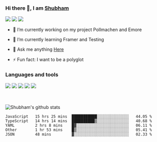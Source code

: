 ### Hi there 👋, I am <a href="https://shubhski.dev/" target="_blank">Shubham</a>

<a href="https://twitter.com/shubhski" target="_blank"><img src="https://img.icons8.com/color/48/000000/twitter.png"/></a>
<a href="https://www.linkedin.com/in/shubhski/" target="_blank"><img src="https://img.icons8.com/fluent/48/000000/linkedin.png"/></a>
<a href="mailto:shubham88ingh@gmail.com"><img src="https://img.icons8.com/ios/48/000000/important-mail.png"/></a>

- 🔭 I’m currently working on  my project Pollmachen and Emore
- 🌱 I’m currently learning Framer and Testing 

- 💬 Ask me anything [Here](https://github.com/shubhsk88/shubhsk88/issues)
- ⚡ Fun fact: I want to be a polyglot 

### Languages and tools


<div>
<img src="https://img.icons8.com/plasticine/48/000000/react.png"/>
<img src="https://img.icons8.com/color/48/000000/graphql.png"/>
<img src="https://img.icons8.com/color/48/000000/javascript.png"/>
<img src="https://img.icons8.com/color/48/000000/mongodb.png"/>
<img src="https://img.icons8.com/color/48/000000/nodejs.png"/>
</div>
<br/>
<br/>


![Shubham's github stats](https://github-readme-stats.vercel.app/api?username=shubhsk88&count_private=true&theme=theme=radical)

<!--START_SECTION:waka-->
```text
JavaScript   15 hrs 25 mins  ███████████░░░░░░░░░░░░░░   44.05 % 
TypeScript   14 hrs 14 mins  ██████████▒░░░░░░░░░░░░░░   40.68 % 
YAML         2 hrs 8 mins    █▓░░░░░░░░░░░░░░░░░░░░░░░   06.11 % 
Other        1 hr 53 mins    █▒░░░░░░░░░░░░░░░░░░░░░░░   05.41 % 
JSON         48 mins         ▓░░░░░░░░░░░░░░░░░░░░░░░░   02.33 % 
```
<!--END_SECTION:waka-->



